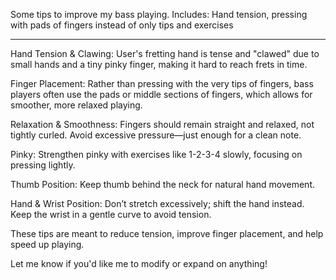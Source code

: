 Some tips to improve my bass playing. 
Includes: Hand tension, pressing with pads of fingers instead of only tips and exercises


---

Hand Tension & Clawing: User's fretting hand is tense and "clawed" due to small hands and a tiny pinky finger, making it hard to reach frets in time.

Finger Placement: Rather than pressing with the very tips of fingers, bass players often use the pads or middle sections of fingers, which allows for smoother, more relaxed playing.

Relaxation & Smoothness: Fingers should remain straight and relaxed, not tightly curled. Avoid excessive pressure—just enough for a clean note.

Pinky: Strengthen pinky with exercises like 1-2-3-4 slowly, focusing on pressing lightly.

Thumb Position: Keep thumb behind the neck for natural hand movement.

Hand & Wrist Position: Don’t stretch excessively; shift the hand instead. Keep the wrist in a gentle curve to avoid tension.


These tips are meant to reduce tension, improve finger placement, and help speed up playing.

Let me know if you'd like me to modify or expand on anything!


